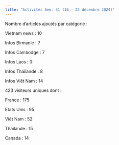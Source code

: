```yaml
---
title: "Activités Sem. 51 (16 - 22 décembre 2024)"
---
```

Nombre d’articles ajoutés par catégorie :

Vietnam news : 10

Infos Birmanie : 7

Infos Cambodge : 7

Infos Laos : 0

Infos Thaïlande : 8

Infos Viêt Nam : 14

423 visiteurs uniques dont :

France : 175

Etats Unis : 95

Viêt Nam : 52

Thailande : 15

Canada : 14